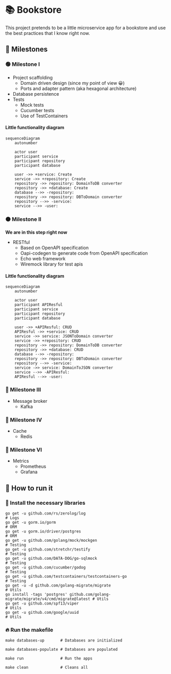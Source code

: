 # 📚 Bookstore
This project pretends to be a little microservice app for a bookstore and use the best practices that I know right now.

## 📌 Milestones

### 🟢 Milestone I
- Project scaffolding
  - Domain driven design (since my point of view 😀)
  - Ports and adapter pattern (aka hexagonal architecture)
- Database persistence
- Tests
  - Mock tests
  - Cucumber tests
  - Use of TestContainers
#### Little functionality diagram
```mermaid
sequenceDiagram
    autonumber
    
    actor user
    participant service
    participant repository
    participant database
    
    user ->> +service: Create
    service ->> +repository: Create
    repository ->> repository: DomainToDB converter
    repository ->> +database: Create
    database -->> -repository: 
    repository ->> repository: DBToDomain converter
    repository -->> -service: 
    service -->> -user: 
```

### 🟠 Milestone II
__We are in this step right now__
- RESTful
  - Based on OpenAPI specification
  - Oapi-codegen to generate code from OpenAPI specification
  - Echo web framework
  - Wiremock library for test apis
#### Little functionality diagram
```mermaid
sequenceDiagram
    autonumber
    
    actor user
    participant APIResful
    participant service
    participant repository
    participant database
    
    user ->> +APIResful: CRUD
    APIResful ->> +service: CRUD
    service ->> service: JSONToDomain converter
    service ->> +repository: CRUD
    repository ->> repository: DomainToDB converter
    repository ->> +database: CRUD
    database -->> -repository: 
    repository ->> repository: DBToDomain converter
    repository -->> -service: 
    service ->> service: DomainToJSON converter
    service -->> -APIResful: 
    APIResful -->> -user: 
```
### 🔴 Milestone III
- Message broker
  - Kafka
  
### 🔴 Milestone IV
- Cache
  - Redis

### 🔴 Milestone VI
- Metrics
  - Prometheus
  - Grafana

## 🏁 How to run it
### 📝 Install the necessary libraries
  ```shell
  go get -u github.com/rs/zerolog/log                                                 # Logs
  go get -u gorm.io/gorm                                                              # ORM
  go get -u gorm.io/driver/postgres                                                   # ORM
  go get -u github.com/golang/mock/mockgen                                            # Testing 
  go get -u github.com/stretchr/testify                                               # Testing
  go get -u github.com/DATA-DOG/go-sqlmock                                            # Testing
  go get -u github.com/cucumber/godog                                                 # Testing
  go get -u github.com/testcontainers/testcontainers-go                               # Testing
  go get -u -d github.com/golang-migrate/migrate                                      # Utils
  go install -tags 'postgres' github.com/golang-migrate/migrate/v4/cmd/migrate@latest # Utils
  go get -u github.com/spf13/viper                                                    # Utils
  go get -u github.com/google/uuid                                                    # Utils
  ```
### 🔥 Run the makefile
```shell
make databases-up       # Databases are initialized
```
```shell
make databases-populate # Databases are populated
```
```shell
make run                # Run the apps 
```
```shell
make clean              # Cleans all
```
